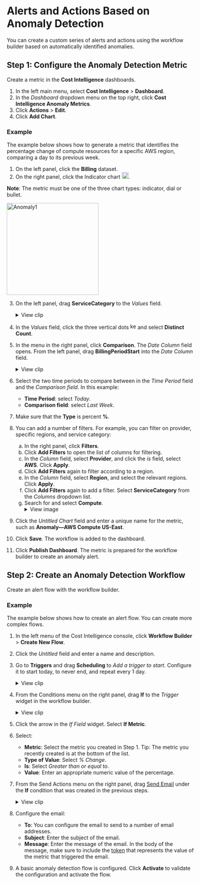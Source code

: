 <meta name="robots" content="noindex">

# Alerts and Actions Based on Anomaly Detection

You can create a custom series of alerts and actions using the workflow builder based on automatically identified anomalies. 

## Step 1: Configure the Anomaly Detection Metric 

Create a metric in the **Cost Intelligence** dashboards.

1. In the left main menu, select **Cost Intelligence** > **Dashboard**.
2. In the <i>Dashboard</i> dropdown menu on the top right, click **Cost Intelligence Anomaly Metrics**.
3. Click **Actions** > **Edit**.
4. Click **Add Chart**. 

### Example

The example below shows how to generate a metric that identifies the percentage change of compute resources for a specific AWS region, comparing a day to its previous week. 

1. On the left panel, click the **Billing** dataset.
2. On the right panel, click the Indicator chart <img height="18" alt="Anomaly-indicatorChart" src="https://github.com/user-attachments/assets/7b750c6f-e8c2-483b-b9fd-c603eb93d22f">.

**Note**: The metric must be one of the three chart types: indicator, dial or bullet.
   
   <img width="247" alt="Anomaly1" src="https://github.com/user-attachments/assets/040bd19b-2403-4b51-8ced-125dd9e5bfb4">

3. On the left panel, drag **ServiceCategory** to the <i>Values</i> field.
   <details>
    <summary markdown="span">View clip</summary>
    <video width=800 src="https://github.com/user-attachments/assets/26f8591c-46a6-453f-a660-fa4d896653b1" controls />

    </details>

4. In the <i>Values</i> field, click the three vertical dots <img height="16px" alt="kebab" src="https://github.com/user-attachments/assets/4220ff97-90c3-4801-8edf-06f7addcf60a"> and select **Distinct Count**.
5. In the menu in the right panel, click **Comparison**. The <i>Date Column</i> field opens. From the left panel, drag **BillingPeriodStart** into the <i>Date Column</i> field.
   <details>
    <summary markdown="span">View clip</summary>
    <video width=800 src="https://github.com/user-attachments/assets/61f78cd1-882f-4457-81d4-7865e69db7e1" controls />

    </details>
   
6. Select the two time periods to compare between in the <i>Time Period</i> field and the <i>Comparison field</i>. In this example:
    * **Time Period**: select <i>Today</i>.
    * **Comparison field**: select <i>Last Week</i>.
  
7. Make sure that the **Type** is percent **%**.

8. You can add a number of filters. For example, you can filter on provider, specific regions, and service category:
    
    <ol style="list-style-type: lower-alpha;">
    <li>In the right panel, click <b>Filters</b>.</li>
    <li>Click <b>Add Filters</b> to open the list of columns for filtering.</li>
    <li>In the <i>Column</i> field, select <b>Provider</b>, and click the <i>is</i> field, select <b>AWS</b>. Click <b>Apply</b>.</li>
    <li>Click <b>Add Filters</b> again to filter according to a region.</li>
    <li>In the <i>Column</i> field, select <b>Region</b>, and select the relevant regions. Click <b>Apply</b>.</li>
    <li>Click <b>Add Filters</b> again to add a filter. Select <b>ServiceCategory</b> from the <i>Columns</i> dropdown list.</li>
    <li>Search for and select <b>Compute</b>.</li>
       
    <details>
     <summary markdown="span">View image</summary>     
     <img width="150" alt="Anomaly-filters" src="https://github.com/user-attachments/assets/8a77ad68-7a92-4445-8b0b-c9f90bf2a90e">

     </details>
    
    </ol>

9. Click the <i>Untitled Chart</i> field and enter a unique name for the metric, such as **Anomaly—AWS Compute US-East**.
10. Click **Save**. The workflow is added to the dashboard.
11. Click **Publish Dashboard**. The metric is prepared for the workflow builder to create an anomaly alert.

## Step 2: Create an Anomaly Detection Workflow 

Create an alert flow with the workflow builder.

### Example 

The example below shows how to create an alert flow. You can create more complex flows.

1. In the left menu of the Cost Intelligence console, click **Workflow Builder** > **Create New Flow**.
2. Click the <i>Untitled</i> field and enter a name and description.
3. Go to **Triggers** and drag **Scheduling** to <i>Add a trigger to start</i>. Configure it to start today, to never end, and repeat every 1 day.
   <details>
    <summary markdown="span">View clip</summary> 
    <video width=800 src="https://github.com/user-attachments/assets/6154d0ce-73a8-4829-b02a-37f5ada5d2a3" controls />

    </details>

4. From the Conditions menu on the right panel, drag **If** to the <i>Trigger</i> widget in the workflow builder.

   <details>
    <summary markdown="span">View clip</summary>
    <video width=800 src="https://github.com/user-attachments/assets/716c4092-6b2d-4491-9eab-8d1d5e110cf5" controls />
       
    </details>
    
5. Click the arrow in the <i>If Field</i> widget. Select **If Metric**.
6. Select:
    * **Metric**: Select the metric you created in Step 1. Tip: The metric you recently created is at the bottom of the list.
    * **Type of Value**: Select <i>% Change</i>.
    * **Is**: Select <i>Greater than or equal to</i>.
    * **Value**: Enter an appropriate numeric value of the percentage.
7. From the Send Actions menu on the right panel, drag [Send Email](cost-intelligence/tutorials/workflow-builder/configuring-and-sending-emails) under the **If** condition that was created in the previous steps.

   <details>
    <summary markdown="span">View clip</summary>
      <video width=800 src="https://github.com/user-attachments/assets/e2eddd9f-a3f5-420a-adc4-adc92faa7b75" controls />
         
    </details>

8. Configure the email:
    * **To**: You can configure the email to send to a number of email addresses.
    * **Subject**: Enter the subject of the email.
    * **Message**: Enter the message of the email. In the body of the message, make sure to include the [token](cost-intelligence/tutorials/workflow-builder/?id=tokens) that represents the value of the metric that triggered the email.

9. A basic anomaly detection flow is configured. Click **Activate** to validate the configuration and activate the flow.

